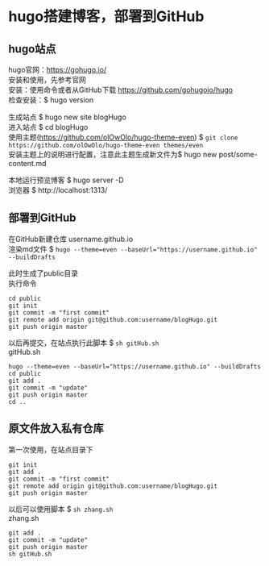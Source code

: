 # hugo搭建博客，部署到GitHub

## hugo站点
hugo官网：https://gohugo.io/  
安装和使用，先参考官网  
安装：使用命令或者从GitHub下载 https://github.com/gohugoio/hugo  
检查安装：$ hugo version  

生成站点 $ hugo new site blogHugo  
进入站点 $ cd blogHugo  
使用主题(https://github.com/olOwOlo/hugo-theme-even) $ `git clone https://github.com/olOwOlo/hugo-theme-even themes/even`  
安装主题上的说明进行配置，注意此主题生成新文件为$ hugo new post/some-content.md  

本地运行预览博客 $ hugo server -D  
浏览器 $ http://localhost:1313/ 

## 部署到GitHub  
在GitHub新建仓库 username.github.io  
渲染md文件 $ `hugo --theme=even --baseUrl="https://username.github.io" --buildDrafts`

此时生成了public目录  
执行命令 
```
cd public
git init
git commit -m "first commit"
git remote add origin git@github.com:username/blogHugo.git
git push origin master
```

以后再提交，在站点执行此脚本 $ `sh gitHub.sh`  
gitHub.sh
```
hugo --theme=even --baseUrl="https://username.github.io" --buildDrafts
cd public
git add .
git commit -m "update"
git push origin master 
cd ..
```

## 原文件放入私有仓库
第一次使用，在站点目录下
```
git init
git add .
git commit -m "first commit"
git remote add origin git@github.com:username/blogHugo.git
git push origin master
```
以后可以使用脚本 $ `sh zhang.sh`  
zhang.sh
```
git add .
git commit -m "update"
git push origin master
sh gitHub.sh
```
